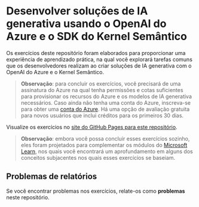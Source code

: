 # Desenvolver soluções de IA generativa usando o OpenAI do Azure e o SDK do Kernel Semântico

Os exercícios deste repositório foram elaborados para proporcionar uma experiência de aprendizado prática, na qual você explorará tarefas comuns que os desenvolvedores realizam ao criar soluções de IA generativa com o OpenAI do Azure e o Kernel Semântico.

> **Observação**: para concluir os exercícios, você precisará de uma assinatura do Azure na qual tenha permissões e cotas suficientes para provisionar os recursos do Azure e os modelos de IA generativa necessários. Caso ainda não tenha uma conta do Azure, inscreva-se para obter uma [conta do Azure](https://azure.microsoft.com/free). Há uma opção de avaliação gratuita para novos usuários que inclui créditos para os primeiros 30 dias.

Visualize os exercícios no [site do GitHub Pages para este repositório](https://go.microsoft.com/fwlink/?linkid=2318531).

> **Observação**: embora você possa concluir esses exercícios sozinho, eles foram projetados para complementar os módulos do [Microsoft Learn](https://learn.microsoft.com/training/paths/develop-ai-agents-azure-open-ai-semantic-kernel-sdk/), nos quais você encontrará um aprofundamento em alguns dos conceitos subjacentes nos quais esses exercícios se baseiam.

## Problemas de relatórios

Se você encontrar problemas nos exercícios, relate-os como **problemas** neste repositório.
